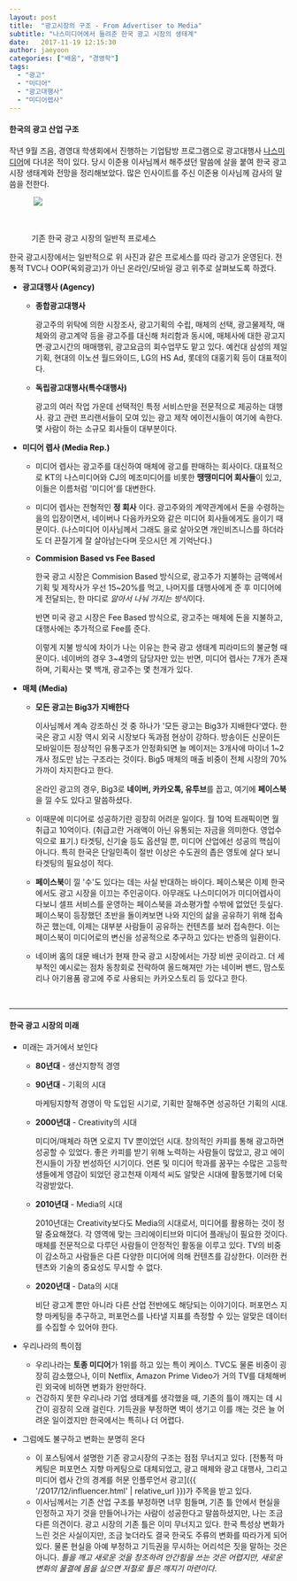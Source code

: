 ```yaml
---
layout: post
title:  "광고시장의 구조 - From Advertiser to Media"
subtitle: "나스미디어에서 들려준 한국 광고 시장의 생태계"
date:   2017-11-19 12:15:30
author: jaeyoon
categories: ["배움", "경영학"]
tags:
  - "광고"
  - "미디어"
  - "광고대행사"
  - "미디어렙사"
---
```




<h4><b>한국의 광고 산업 구조</b></h4>

작년 9월 즈음, 경영대 학생회에서 진행하는 기업탐방 프로그램으로 광고대행사 [나스미디어](https://www.nasmedia.co.kr/)에 다녀온 적이 있다. 당시 이준용 이사님께서 해주셨던 말씀에 살을 붙여 한국 광고 시장 생태계와 전망을 정리해보았다. 많은 인사이트를 주신 이준용 이사님께 감사의 말씀을 전한다.

<figure>
​	<img data-action="zoom" src="{{ '/assets/img/171119/chain.png' | relative_url }}">

​	<figcaption> 기존 한국 광고 시장의 일반적 프로세스 </figcaption>
</figure>

한국 광고시장에서는 일반적으로 위 사진과 같은 프로세스를 따라 광고가 운영된다. 전통적 TVC나 OOP(옥외광고)가 아닌 온라인/모바일 광고 위주로 살펴보도록 하겠다.

- **광고대행사 (Agency)**

  - **종합광고대행사**

    광고주의 위탁에 의한 시장조사, 광고기획의 수립, 매체의 선택, 광고물제작, 매체와의 광고계약 등을 광고주를 대신해 처리함과 동시에, 매체사에 대한 광고지면·광고시간의 매매행위, 광고요금의 회수업무도 맡고 있다. 예컨대 삼성의 제일기획,  현대의 이노션 월드와이드, LG의 HS Ad, 롯데의 대홍기획 등이 대표적이다.

  - **독립광고대행사(특수대행사)**

    광고의 여러 작업 가운데 선택적인 특정 서비스만을 전문적으로 제공하는 대행사. 광고 관련 프리랜서들이 모여 있는 광고 제작 에이전시들이 여기에 속한다. 몇 사람이 하는 소규모 회사들이 대부분이다.

- **미디어 렙사 (Media Rep.)**

  - 미디어 렙사는 광고주를 대신하여 매체에 광고를 판매하는 회사이다. 대표적으로 KT의 나스미디어와 CJ의 메조미디어를 비롯한 **땡땡미디어 회사들**이 있고, 이들은 이름처럼 '미디어'를 대변한다. 

  - 미디어 렙사는 전형적인 **정 회사** 이다. 광고주와의 계약관계에서 돈을 수령하는 을의 입장이면서, 네이버나 다음카카오와 같은 미디어 회사들에게도 을이기 때문이다. (나스미디어 이사님께서 그래도 을로 살아오면 개인비즈니스를 하더라도 더 끈질기게 잘 살아남는다며 웃으시던 게 기억난다.)

  - **Commision Based vs Fee Based**

    한국 광고 시장은 Commision Based 방식으로, 광고주가 지불하는 금액에서 기획 및 제작사가 우선 15~20%를 먹고, 나머지를 대행사에게 준 후 미디어에게 전달되는, 한 마디로 *알아서 나눠 가지는 방식*이다.

    반면 미국 광고 시장은 Fee Based 방식으로, 광고주는 매체에 돈을 지불하고, 대행사에는 추가적으로 Fee를 준다.

    이렇게 지불 방식에 차이가 나는 이유는 한국 광고 생태계 피라미드의 불균형 때문이다. 네이버의 경우 3~4명의 담당자만 있는 반면, 미디어 렙사는 7개가 존재하며, 기획사는 몇 백개, 광고주는 몇 천개가 있다. 

- **매체 (Media)**

  - **모든 광고는 Big3가 지배한다**

    이사님께서 계속 강조하신 것 중 하나가 '모든 광고는 Big3가 지배한다'였다. 한국은 광고 시장 역시 외국 시장보다 독과점 현상이 강하다. 방송이든 신문이든 모바일이든 정상적인 유통구조가 안정화되면 늘 메이저는 3개사에 마이너 1~2개사 정도만 남는 구조라는 것이다. Big5 매체의 매출 비중이 전체 시장의 70% 가까이 차지한다고 한다.

    온라인 광고의 경우, Big3로 **네이버, 카카오톡, 유투브**를 꼽고, 여기에 **페이스북**을 낄 수도 있다고 말씀하셨다.

  - 이때문에 미디어로 성공하기란 굉장히 어려운 일이다. 월 10억 트래픽이면 월 취급고 10억이다. (취급고란 거래액이 아닌 유통되는 자금을 의미한다. 영업수익으로 표기.) 타겟팅, 신기술 등도 옵션일 뿐, 미디어 산업에선 성공의 핵심이 아니다. 특히 한국은 단일민족이 절반 이상은 수도권의 좁은 영토에 살다 보니 타겟팅의 필요성이 적다.

  - **페이스북**이 낄 '수'도 있다는 데는 사실 반대하는 바이다. 페이스북은 이제 한국에서도 광고 시장을 이끄는 주인공이다. 아무래도 나스미디어가 미디어렙사이다보니 셀프 서비스를 운영하는 페이스북을 과소평가할 수밖에 없었던 듯싶다. 페이스북이 등장했던 초반을 돌이켜보면 나와 지인의 삶을 공유하기 위해 접속하곤 했는데, 이제는 대부분 사람들이 공유하는 컨텐츠를 보러 접속한다. 이는 페이스북이 미디어로의 변신을 성공적으로 추구하고 있다는 반증의 일환이다.

  - 네이버 홈의 대문 배너가 현재 한국 광고 시장에서는 가장 비싼 곳이라고. 더 세부적인 예시로는 점차 동창회로 전락하여 올드해져만 가는 네이버 밴드, 맘스토리나 아기용품 광고에 주로 사용되는 카카오스토리 등 있다고 한다.

    ​

<hr>



<h4><b>한국 광고 시장의 미래</b></h4>

- 미래는 과거에서 보인다

  - **80년대** - 생산지향적 경영

  - **90년대** - 기획의 시대

    마케팅지향적 경영이 막 도입된 시기로, 기획만 잘해주면 성공하던 기획의 시대.

  - **2000년대** - Creativity의 시대

    미디어/매체라 하면 오로지 TV 뿐이었던 시대. 창의적인 카피를 통해 광고하면 성공할 수 있었다. 좋은 카피를 받기 위해 노력하는 사람들이 많았고, 광고 에이전시들이 가장 번성하던 시기이다. 언론 및 미디어 학과를 꿈꾸는 수많은 고등학생들에게 영감이 되었던 광고천재 이제석 씨도 알맞은 시대에 활동했기에 더욱 각광받았다.

  - **2010년대** - Media의 시대

    2010년대는 Creativity보다도 Media의 시대로서, 미디어를 활용하는 것이 정말 중요해졌다. 각 영역에 맞는 크리에이티브와 미디어 플래닝이 필요한 것이다. 매체를 전문적으로 다루던 사람들이 안정적인 활동을 이루고 있다. TV의 비중이 감소하고 사람들은 다른 다양한 미디어에 의해 컨텐츠를 감상한다. 이러한 컨텐츠와 기술의 중요성도 무시할 수 없다.

  - **2020년대** - Data의 시대

    비단 광고계 뿐만 아니라 다른 산업 전반에도 해당되는 이야기이다. 퍼포먼스 지향 마케팅을 추구하고, 퍼포먼스를 나타낼 지표를 측정할 수 있는 알맞은 데이터를 수집할 수 있어야 한다.

- 우리나라의 특이점

  - 우리나라는 **토종 미디어**가 1위를 하고 있는 특이 케이스. TVC도 물론 비중이 굉장히 감소했으나, 이미 Netflix, Amazon Prime Video가 거의 TV를 대체해버린 외국에 비하면 변화가 완만하다. 
  - 건강하지 못한 우리나라 기업 생태계를 생각했을 때, 기존의 틀이 깨지는 데 시간이 굉장히 오래 걸린다. 기득권을 부정하면 벽이 생기고 이를 깨는 것은 늘 어려운 일이겠지만 한국에서는 특히나 더 어렵다.

- 그럼에도 불구하고 변화는 분명히 온다

  - 이 포스팅에서 설명한 기존 광고시장의 구조는 점점 무너지고 있다. [전통적 마케팅은 퍼포먼스 지향 마케팅으로 대체되었고, 광고 매체와 광고 대행사, 그리고 미디어 렙사 간의 경계를 허문 인플루언서 광고]({{ '/2017/12/influencer.html' | relative_url }})가 주목을 받고 있다.
  - 이사님께서는 기존 산업 구조를 부정하면 너무 힘들며, 기존 틀 안에서 현실을 인정하고 자기 것을 만들어나가는 사람이 성공한다고 말씀하셨지만, 나는 조금 다른 의견이다. 광고 시장의 기존 틀은 이미 무너지고 있다. 한국 특성상 변화가 느린 것은 사실이지만, 조금 늦더라도 결국 한국도 주류의 변화를 따라가게 되어 있다. 물론 현실을 아예 부정하고 기득권을 무시하는 어리석은 짓을 말하는 것은 아니다. *틀을 깨고 새로운 것을 창조하려 안간힘을 쓰는 것은 어렵지만, 새로운 변화의 물결에 몸을 실으면 저절로 틀은 깨지기 마련이다*. 

